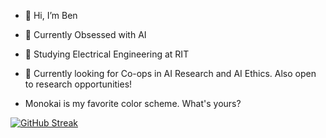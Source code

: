 - 👋 Hi, I’m Ben
- 👀 Currently Obsessed with AI
- 🌱 Studying Electrical Engineering at RIT
- 💞️ Currently looking for Co-ops in AI Research and AI Ethics. Also open to research opportunities!

- Monokai is my favorite color scheme. What's yours?

[![GitHub Streak](https://github-readme-streak-stats.herokuapp.com?user=bwb5165&theme=monokai&hide_border=true&date_format=M%20j%5B%2C%20Y%5D)](https://git.io/streak-stats)

<!---
bwb5165/bwb5165 is a ✨ special ✨ repository because its `README.md` (this file) appears on your GitHub profile.
You can click the Preview link to take a look at your changes.
--->

